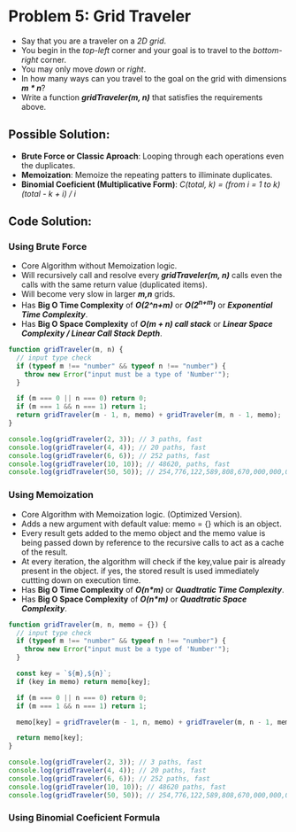 # Problem 5: Grid Traveler

- Say that you are a traveler on a _2D grid_.
- You begin in the _top-left_ corner and your goal is to travel to the _bottom-right_ corner.
- You may only move _down_ or _right_.
- In how many ways can you travel to the goal on the grid with dimensions **_m \* n_**?
- Write a function **_gridTraveler(m, n)_** that satisfies the requirements above.

## Possible Solution:

- **Brute Force or Classic Aproach**: Looping through each operations even the duplicates.
- **Memoization**: Memoize the repeating patters to illiminate duplicates.
- **Binomial Coeficient (Multiplicative Form)**: _C(total, k) = (from i = 1 to k) (total - k + i) / i_

## Code Solution:

### Using Brute Force

- Core Algorithm without Memoization logic.
- Will recursively call and resolve every **_gridTraveler(m, n)_** calls even the calls with the same return value (duplicated items).
- Will become very slow in larger **_m,n_** grids.
- Has **Big O Time Complexity** of **_O(2^n+m)_** or **_O(2<sup>n+m</sup>)_** or **_Exponential Time Complexity_**.
- Has **Big O Space Complexity** of **_O(m + n) call stack_** or **_Linear Space Complexity / Linear Call Stack Depth_**.

```javascript
function gridTraveler(m, n) {
  // input type check
  if (typeof m !== "number" && typeof n !== "number") {
    throw new Error("input must be a type of 'Number'");
  }

  if (m === 0 || n === 0) return 0;
  if (m === 1 && n === 1) return 1;
  return gridTraveler(m - 1, n, memo) + gridTraveler(m, n - 1, memo);
}

console.log(gridTraveler(2, 3)); // 3 paths, fast
console.log(gridTraveler(4, 4)); // 20 paths, fast
console.log(gridTraveler(6, 6)); // 252 paths, fast
console.log(gridTraveler(10, 10)); // 48620, paths, fast
console.log(gridTraveler(50, 50)); // 254,776,122,589,808,670,000,000,000,000 paths, very slow.
```

### Using Memoization

- Core Algorithm with Memoization logic. (Optimized Version).
- Adds a new argument with default value: memo = {} which is an object.
- Every result gets added to the memo object and the memo value is being passed down by reference to the recursive calls to act as a cache of the result.
- At every iteration, the algorithm will check if the key,value pair is already present in the object. if yes, the stored result is used immediately cuttting down on execution time.
- Has **Big O Time Complexity** of **_O(n\*m)_** or **_Quadtratic Time Complexity_**.
- Has **Big O Space Complexity** of **_O(n\*m)_** or **_Quadtratic Space Complexity_**.

```javascript
function gridTraveler(m, n, memo = {}) {
  // input type check
  if (typeof m !== "number" && typeof n !== "number") {
    throw new Error("input must be a type of 'Number'");
  }

  const key = `${m},${n}`;
  if (key in memo) return memo[key];

  if (m === 0 || n === 0) return 0;
  if (m === 1 && n === 1) return 1;

  memo[key] = gridTraveler(m - 1, n, memo) + gridTraveler(m, n - 1, memo);

  return memo[key];
}

console.log(gridTraveler(2, 3)); // 3 paths, fast
console.log(gridTraveler(4, 4)); // 20 paths, fast
console.log(gridTraveler(6, 6)); // 252 paths, fast
console.log(gridTraveler(10, 10)); // 48620 paths, fast
console.log(gridTraveler(50, 50)); // 254,776,122,589,808,670,000,000,000,000 paths, fast.
```

### Using Binomial Coeficient Formula

```javascript

```
